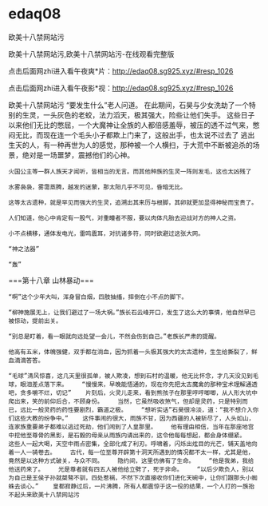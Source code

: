 # edaq08
欧美十八禁网站污

欧美十八禁网站污,欧美十八禁网站污-在线观看完整版

点击后面网zhi进入看午夜爽*片：http://edaq08.sg925.xyz/#resp_1026

点击后面网zhi进入看午夜影*视：http://edaq08.sg925.xyz/#resp_1026

欧美十八禁网站污    “要发生什么”老人问道。    在此期间，石昊与少女洗劫了一个特别的生灵，一头灰色的老蛟，法力滔天，极其强大，险些让他们失手。    这些日子以来他们无比的憋屈，一个大魔神让全族的人都倍感羞辱，被压的透不过气来，憋闷无比，而现在连一个毛头小子都欺上门来了，这般出手，也太说不过去了    逃出生天的人，有一种再世为人的感觉，那种被一个人横扫，于大荒中不断被追杀的场景，绝对是一场噩梦，震撼他们的心神。

    火国公主等一群人族天才闻听，皆相当的无言。而其他种族的生灵一阵则发毛，这也太凶残了

    水雾袅袅，雾霭蒸腾，越发的迷蒙，那太阳几乎不可见，昏暗无比。

    这等太古遗种，就是罕见而强大的生灵，追溯出其来历与根脚，其卵就更加显得神秘而宝贵了。

    人们知道，他心中肯定有一股气，对重瞳者不服，要以肉体凡胎去迎战对方的神人之资。

    小不点横移，通体发电光，雷鸣震耳，对抗诸多符，同时欲避过这张大网。

    “神之法器”

    “轰”

===第十八章 山林暴动===

    “啊”这个少年大叫，浑身冒白烟，四肢抽搐，摔倒在小不点的脚下。

    “柳神施展无上，让我们避过了一场大祸。”族长石云峰开口，发生了这么大的事情，他自然早已被惊动，提前出关。

    “别总是盯着，看一眼就向远处望一会儿，不然会伤到自己。”老族长严肃的提醒。

    他高有五米，体魄强健，双手都在淌血，因为抓着一头极其强大的太古遗种，生生给撕裂了，鲜血滴滴答答。

    “毛球”清风惊喜，这几天里很孤单，被人欺凌，想到石村的温暖，他无比怀念，才几天没见到毛球，眼泪差点落下来。    “慢慢来，早晚能悟通的，现在你先把太古魔禽的那种宝术理解通透吧，贪多嚼不烂，切记”    片刻后，火灵儿走来，看到熊孩子在那里哼哼唧唧，从人形大坑中爬出来，笑的前仰后合，不顾身份。    当然，它虽然吸收煞气，但却是灵药，只是特别而已，远比一般灵药的药性要剧烈，霸道之极。    “想听实话”石昊很冷淡，道：“我不想介入你们这些大教的纷争中。”    这件事闹的很大，雨族不甘，因为西疆的人被斩尽了，人头如山，连家族重要弟子都难以逃过死劫，他们闹到了人皇那里。    他有理由相信，当年在那座地宫中挖他至尊骨的黑影，是石毅的母亲从雨族内请出来的，这令他每每想起，都会身体绷紧。    这些人一起大喝，天空中雨点密集，全部化成了利刃。呼啸着，闪烁出炫目的光芒，铺天盖地向着一人一骑卷去。    古代，每一位至尊开辟第十洞天所遇到的情况都不太一样，尤其是他，竟然是以这种方式破关，与众不同。    隐约间，这里仿佛有了生命。    “他是我弟，我给他送药来了。    光是尊者就有四五人被他给立劈了，死于非命。    “以后少欺负人，别以为自己是王侯子孙就桀骜不驯，四处惹祸，不然下次直接收你们进化天碗中，让你们跟那头小蜘蛛去谈心。”    皇都寂静过后，一片沸腾，所有人都震惊于这一役的结果，一个人打的一族抬不起头来欧美十八禁网站污
